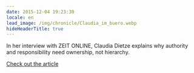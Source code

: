 ```yaml
---
date: 2015-12-04 19:23:30
locale: en
lead_image: /img/chronicle/Claudia_im_buero.webp
hideHeaderTitle: true
---
```


In her interview with ZEIT ONLINE, Claudia Dietze explains why authority and responsibility need ownership, not hierarchy.

[Check out the article](http://www.zeit.de/karriere/beruf/2015-12/mitarbeiterfuehrung-hierarchie-autoritaet)


